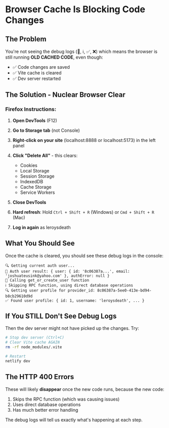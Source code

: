 # Browser Cache Is Blocking Code Changes

## The Problem

You're not seeing the debug logs (🔄, ℹ️, ✅, ❌) which means the browser is still running **OLD CACHED CODE**, even though:
- ✅ Code changes are saved
- ✅ Vite cache is cleared
- ✅ Dev server restarted

## The Solution - Nuclear Browser Clear

### Firefox Instructions:

1. **Open DevTools** (F12)

2. **Go to Storage tab** (not Console)

3. **Right-click on your site** (localhost:8888 or localhost:5173) in the left panel

4. **Click "Delete All"** - this clears:
   - Cookies
   - Local Storage
   - Session Storage
   - IndexedDB
   - Cache Storage
   - Service Workers

5. **Close DevTools**

6. **Hard refresh**: Hold `Ctrl + Shift + R` (Windows) or `Cmd + Shift + R` (Mac)

7. **Log in again** as leroysdeath

## What You Should See

Once the cache is cleared, you should see these debug logs in the console:

```
🔍 Getting current auth user...
👤 Auth user result: { user: { id: '8c06387a...', email: 'joshuateusink@yahoo.com' }, authError: null }
🔄 Calling get_or_create_user function
ℹ️ Skipping RPC function, using direct database operations
🔍 Getting user profile for provider_id: 8c06387a-5ee0-413e-bd94-b8cb29610d9d
✅ Found user profile: { id: 1, username: 'leroysdeath', ... }
```

## If You STILL Don't See Debug Logs

Then the dev server might not have picked up the changes. Try:

```bash
# Stop dev server (Ctrl+C)
# Clear Vite cache AGAIN
rm -rf node_modules/.vite

# Restart
netlify dev
```

## The HTTP 400 Errors

These will likely **disappear** once the new code runs, because the new code:
1. Skips the RPC function (which was causing issues)
2. Uses direct database operations
3. Has much better error handling

The debug logs will tell us exactly what's happening at each step.
